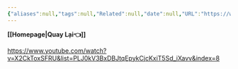 ```yaml
---
{"aliases":null,"tags":null,"Related":null,"date":null,"URL":"https://www.youtube.com/watch?v=X2CkToxSFRU&list=PLJ0kV3BxDBJtqEpykCjcKxiT5Sd_iXavv&index=8","Author":null,"dg-publish":true,"image":null,"permalink":"/ELV/Báo cháy -Fire alarm system/Bài 6 Thiết kế BÁO CHÁY NHIỆT ADW THEO TCVN 7568 14 2014/","dgPassFrontmatter":true,"noteIcon":"2","created":"2024-01-15T10:12:08.517+07:00","updated":"2024-01-15T10:12:57.968+07:00"}
---
```


**[[Homepage\|Quay Lại👈]]**

https://www.youtube.com/watch?v=X2CkToxSFRU&list=PLJ0kV3BxDBJtqEpykCjcKxiT5Sd_iXavv&index=8

